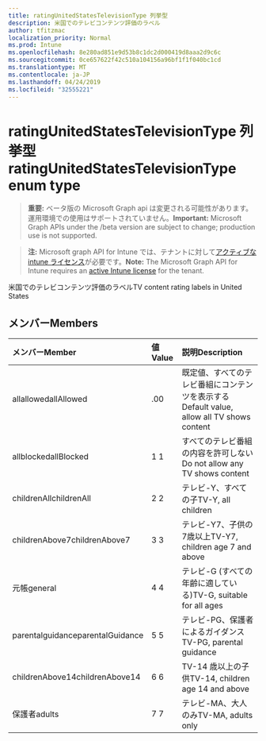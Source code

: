 ```yaml
---
title: ratingUnitedStatesTelevisionType 列挙型
description: 米国でのテレビコンテンツ評価のラベル
author: tfitzmac
localization_priority: Normal
ms.prod: Intune
ms.openlocfilehash: 8e280ad851e9d53b8c1dc2d000419d8aaa2d9c6c
ms.sourcegitcommit: 0ce657622f42c510a104156a96bf1f1f040bc1cd
ms.translationtype: MT
ms.contentlocale: ja-JP
ms.lasthandoff: 04/24/2019
ms.locfileid: "32555221"
---
```

# <a name="ratingunitedstatestelevisiontype-enum-type"></a><span data-ttu-id="741d9-103">ratingUnitedStatesTelevisionType 列挙型</span><span class="sxs-lookup"><span data-stu-id="741d9-103">ratingUnitedStatesTelevisionType enum type</span></span>

> <span data-ttu-id="741d9-104">**重要:** ベータ版の Microsoft Graph api は変更される可能性があります。運用環境での使用はサポートされていません。</span><span class="sxs-lookup"><span data-stu-id="741d9-104">**Important:** Microsoft Graph APIs under the /beta version are subject to change; production use is not supported.</span></span>

> <span data-ttu-id="741d9-105">**注:** Microsoft graph API for Intune では、テナントに対して[アクティブな intune ライセンス](https://go.microsoft.com/fwlink/?linkid=839381)が必要です。</span><span class="sxs-lookup"><span data-stu-id="741d9-105">**Note:** The Microsoft Graph API for Intune requires an [active Intune license](https://go.microsoft.com/fwlink/?linkid=839381) for the tenant.</span></span>

<span data-ttu-id="741d9-106">米国でのテレビコンテンツ評価のラベル</span><span class="sxs-lookup"><span data-stu-id="741d9-106">TV content rating labels in United States</span></span>

## <a name="members"></a><span data-ttu-id="741d9-107">メンバー</span><span class="sxs-lookup"><span data-stu-id="741d9-107">Members</span></span>
|<span data-ttu-id="741d9-108">メンバー</span><span class="sxs-lookup"><span data-stu-id="741d9-108">Member</span></span>|<span data-ttu-id="741d9-109">値</span><span class="sxs-lookup"><span data-stu-id="741d9-109">Value</span></span>|<span data-ttu-id="741d9-110">説明</span><span class="sxs-lookup"><span data-stu-id="741d9-110">Description</span></span>|
|:---|:---|:---|
|<span data-ttu-id="741d9-111">allallowed</span><span class="sxs-lookup"><span data-stu-id="741d9-111">allAllowed</span></span>|<span data-ttu-id="741d9-112">.0</span><span class="sxs-lookup"><span data-stu-id="741d9-112">0</span></span>|<span data-ttu-id="741d9-113">既定値、すべてのテレビ番組にコンテンツを表示する</span><span class="sxs-lookup"><span data-stu-id="741d9-113">Default value, allow all TV shows content</span></span>|
|<span data-ttu-id="741d9-114">allblocked</span><span class="sxs-lookup"><span data-stu-id="741d9-114">allBlocked</span></span>|<span data-ttu-id="741d9-115">1 </span><span class="sxs-lookup"><span data-stu-id="741d9-115">1</span></span>|<span data-ttu-id="741d9-116">すべてのテレビ番組の内容を許可しない</span><span class="sxs-lookup"><span data-stu-id="741d9-116">Do not allow any TV shows content</span></span>|
|<span data-ttu-id="741d9-117">childrenAll</span><span class="sxs-lookup"><span data-stu-id="741d9-117">childrenAll</span></span>|<span data-ttu-id="741d9-118">2 </span><span class="sxs-lookup"><span data-stu-id="741d9-118">2</span></span>|<span data-ttu-id="741d9-119">テレビ-Y、すべての子</span><span class="sxs-lookup"><span data-stu-id="741d9-119">TV-Y, all children</span></span>|
|<span data-ttu-id="741d9-120">childrenAbove7</span><span class="sxs-lookup"><span data-stu-id="741d9-120">childrenAbove7</span></span>|<span data-ttu-id="741d9-121">3 </span><span class="sxs-lookup"><span data-stu-id="741d9-121">3</span></span>|<span data-ttu-id="741d9-122">テレビ-Y7、子供の7歳以上</span><span class="sxs-lookup"><span data-stu-id="741d9-122">TV-Y7, children age 7 and above</span></span>|
|<span data-ttu-id="741d9-123">元帳</span><span class="sxs-lookup"><span data-stu-id="741d9-123">general</span></span>|<span data-ttu-id="741d9-124">4 </span><span class="sxs-lookup"><span data-stu-id="741d9-124">4</span></span>|<span data-ttu-id="741d9-125">テレビ-G (すべての年齢に適している)</span><span class="sxs-lookup"><span data-stu-id="741d9-125">TV-G, suitable for all ages</span></span>|
|<span data-ttu-id="741d9-126">parentalguidance</span><span class="sxs-lookup"><span data-stu-id="741d9-126">parentalGuidance</span></span>|<span data-ttu-id="741d9-127">5 </span><span class="sxs-lookup"><span data-stu-id="741d9-127">5</span></span>|<span data-ttu-id="741d9-128">テレビ-PG、保護者によるガイダンス</span><span class="sxs-lookup"><span data-stu-id="741d9-128">TV-PG, parental guidance</span></span>|
|<span data-ttu-id="741d9-129">childrenAbove14</span><span class="sxs-lookup"><span data-stu-id="741d9-129">childrenAbove14</span></span>|<span data-ttu-id="741d9-130">6 </span><span class="sxs-lookup"><span data-stu-id="741d9-130">6</span></span>|<span data-ttu-id="741d9-131">TV-14 歳以上の子供</span><span class="sxs-lookup"><span data-stu-id="741d9-131">TV-14, children age 14 and above</span></span>|
|<span data-ttu-id="741d9-132">保護者</span><span class="sxs-lookup"><span data-stu-id="741d9-132">adults</span></span>|<span data-ttu-id="741d9-133">7 </span><span class="sxs-lookup"><span data-stu-id="741d9-133">7</span></span>|<span data-ttu-id="741d9-134">テレビ-MA、大人のみ</span><span class="sxs-lookup"><span data-stu-id="741d9-134">TV-MA, adults only</span></span>|





